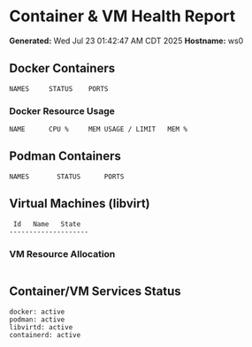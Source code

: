 # Container & VM Health Report

**Generated:** Wed Jul 23 01:42:47 AM CDT 2025
**Hostname:** ws0

## Docker Containers
```
NAMES     STATUS    PORTS

```

### Docker Resource Usage
```
NAME      CPU %     MEM USAGE / LIMIT   MEM %
```

## Podman Containers
```
NAMES       STATUS      PORTS
```

## Virtual Machines (libvirt)
```
 Id   Name   State
--------------------

```

### VM Resource Allocation
```
```

## Container/VM Services Status
```
docker: active
podman: active
libvirtd: active
containerd: active
```
